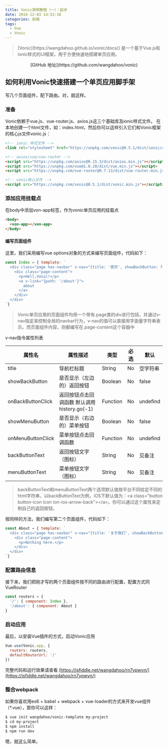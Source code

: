 ```yaml
---
title: Vonic简明教程（一）：起步
date: 2016-12-03 14:52:10
categories: 前端
tags: 
  - Vue
  - Vonic
---
```


<blockquote class="blockquote-center">
  [Vonic](https://wangdahoo.github.io/vonic/docs/) 是一个基于Vue.js和ionic样式的UI框架，用于方便快速地搭建单页应用。
</blockquote>

<p align="center">
  [GitHub 地址](https://github.com/wangdahoo/vonic)
</p>

## 如何利用Vonic快速搭建一个单页应用脚手架
写几个页面组件，配下路由。对，就这样。

### 准备
Vonic依赖于vue.js、vue-router.js、axios.js这三个基础库及ionic样式文件。
在本地创建一个html文件，如：index.html，然后你可以这样引入它们和Vonic框架的核心js文件vonic.js：
```html
<!-- ionic 样式文件 -->
<link rel="stylesheet" href="https://unpkg.com/vonic@0.5.1/dist/ionic/css/ionic.css">

<!-- axios/vue/vue-router -->
<script src="https://unpkg.com/axios@0.15.3/dist/axios.min.js"></script>
<script src="https://unpkg.com/vue@1.0.28/dist/vue.min.js"></script>
<script src="https://unpkg.com/vue-router@0.7.13/dist/vue-router.min.js"></script>

<!-- vonic核心文件 -->
<script src="https://unpkg.com/vonic@0.5.1/dist/vonic.min.js"></script>
```

### 添加应用挂载点
在body中添加von-app标签，作为vonic单页应用的挂载点
```html
<body>
  <von-app></von-app>
</body>
```

#### 编写页面组件
这里，我们采用编写vue options对象的方式来编写页面组件，代码如下：

```js
const Index = { template: `
  <div class="page has-navbar" v-nav="{title: '首页', showBackButton: false}">
    <div class="page-content">
      <p>Hell,Vonic!</p>
      <a v-link="{path: '/about'}">
      	about
      </a>
    </div>
  </div>
`}
```
> Vonic单页应用的页面组件均用一个带有.page类的div进行包括，并通过v-nav指定来控制全局的navbar行为，v-nav的值可以直接用字面量字符串表示。而页面组件内容，则都编写在.page-content这个容器中

v-nav指令属性列表

| 属性名 | 属性描述 | 类型 | 必选 | 默认 |
|-----|-----|-----|-----|-----|
| title  | 导航栏标题 | String | No | 空字符串 |
| showBackButton  | 是否显示（左边的）返回按钮 | Boolean | No | false |
| onBackButtonClick  | 返回按钮点击回调函数 默认调用history.go(-1) | Function | No | undefind |
| showMenuButton  | 是否显示（右边的）菜单按钮 | Boolean | No | false |
| onMenuButtonClick  | 菜单按钮点击回调函数 | Function | No | undefind |
| backButtonText  | 返回按钮文字（图标） | String | No | 见备注 |
| menuButtonText  | 菜单按钮文字（图标） | String | No | 见备注 |
> backButtonText和menuButtonText两个选项默认值按平台不同给定不同的html字符串，以backButtonText为例，iOS下默认值为：&lt;a class="button button-icon icon ion-ios-arrow-back"&gt;&lt;/a&gt;。你可以通过这个属性来定制自己的返回按钮。

按同样的方法，我们编写第二个页面组件，代码如下：
```js
const About = { template: `
  <div class="page has-navbar" v-nav="{title: '关于我们', showBackButton: true}">
    <div class="page-content">
      <p>Nothing here.</p>
    </div>
  </div>
`}
```

### 配置路由信息
接下来，我们把刚才写的两个页面组件按不同的路由进行配置，配置方式同VueRouter
```js
const routers = {
  '/': { component: Index },
  '/about': { component: About }
}
```

### 启动应用
最后，以安装Vue插件的方式，启动Vonic应用
```js
Vue.use(Vonic.app, {
  routers: routers,
  defaultRouterUrl: '/'
})
```

完整代码和运行效果请查看 [https://jsfiddle.net/wangdahoo/rn7ypwvn/](https://jsfiddle.net/wangdahoo/rn7ypwvn/)

### 整合webpack
如果你喜欢用es6 + babel + webpack + vue-loader的方式来开发vue组件（*.vue），那你可以这样：
```bash
$ vue init wangdahoo/vonic-template my-project
$ cd my-project
$ npm install
$ npm run dev
```
嗯，就这么简单。
